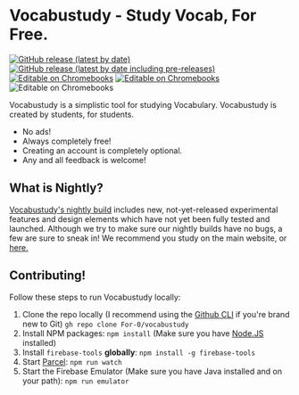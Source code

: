 <h1 id="vocabustudy-study-vocab-for-free-">Vocabustudy - Study Vocab, For Free.</h1>
<p>
    <a href="https://vocabustudy.org/"><img src="https://img.shields.io/github/v/release/for-0/vocabustudy?label=latest%20version&amp;style=for-the-badge" alt="GitHub  release (latest by date)"></a>
   <a href="https://nightly.vocabustudy.org/"><img src="https://img.shields.io/github/v/release/for-0/vocabustudy?include_prereleases&amp;label=latest%20nightly&amp;style=for-the-badge" alt="GitHub release (latest by date including pre-releases)"></a>
   <a href="https://gitpod.io/"><img src="https://img.shields.io/badge/editable%20on-Chromebooks-brightgreen?style=for-the-badge" alt="Editable on Chromebooks"></a>
   <a href="https://web.dev/pwa/"><img src="https://img.shields.io/badge/PWA-Coming%20Soon-yellow?style=for-the-badge" alt="Editable on Chromebooks"></a>
   <img src="https://img.shields.io/badge/Offline-In%20Progress-yellow?style=for-the-badge" alt="Editable on Chromebooks">
</p>
<p>Vocabustudy is a simplistic tool for studying Vocabulary. Vocabustudy is created by students, for students.</p>
<ul>
   <li>No ads!</li>
   <li>Always completely free!</li>
   <li>Creating an account is completely optional.</li>
   <li>Any and all feedback is welcome!</li>
</ul>
<h2 id="what-is-nightly-">What is Nightly?</h2>
<p><a href="https://nightly.vocabustudy.org/">Vocabustudy&#39;s nightly build</a> includes new, not-yet-released experimental features and design elements which have not yet been fully tested and launched. Although we try to make sure our nightly builds have no bugs, a few are sure to sneak in! We recommend you study on the main website, or <a href="https://vocabustudy.org/">here.</a></p>
<h2 id="contributing-">Contributing!</h2>
<p>Follow these steps to run Vocabustudy locally:</p>
<ol>
   <li>Clone the repo locally (I recommend using the <a href="https://cli.github.com/manual/">Github CLI</a> if you&#39;re brand new to Git)
      <code>gh repo clone For-0/vocabustudy</code>
   </li>
   <li>Install NPM packages: <code>npm install</code> (Make sure you have <a href="https://nodejs.org/en/">Node.JS</a> installed)</li>
   <li>Install <code>firebase-tools</code> <strong>globally</strong>: <code>npm install -g firebase-tools</code></li>
   <li>Start <a href="https://parceljs.org">Parcel</a>: <code>npm run watch</code></li>
   <li>Start the Firebase Emulator (Make sure you have Java installed and on your path): <code>npm run emulator</code></li>
</ol>
